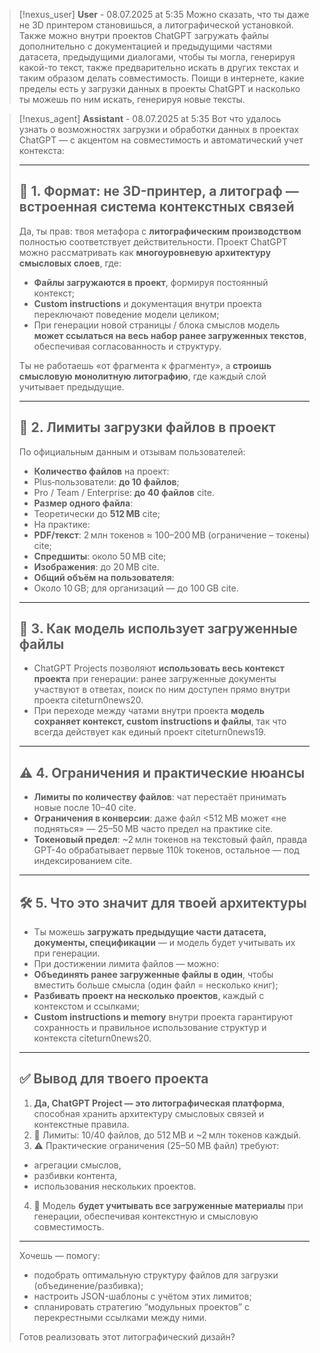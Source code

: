 >[!nexus_user] **User** - 08.07.2025 at 5:35
> Можно сказать, что ты даже не 3D принтером становишься, а литографической установкой. Также можно внутри проектов ChatGPT загружать файлы дополнительно с документацией и предыдущими частями датасета, предыдущими диалогами, чтобы ты могла, генерируя какой-то текст, также предварительно искать в других текстах и таким образом делать совместимость. Поищи в интернете, какие пределы есть у загрузки данных в проекты ChatGPT и насколько ты можешь по ним искать, генерируя новые тексты.
<!-- UID: bbb219c5-0c39-4b4f-952a-488f3b1dabdb -->




>[!nexus_agent] **Assistant** - 08.07.2025 at 5:35
> Вот что удалось узнать о возможностях загрузки и обработки данных в проектах ChatGPT — с акцентом на совместимость и автоматический учет контекста:
> 
> ---
> 
> ## 📂 1. Формат: не 3D-принтер, а литограф — встроенная система контекстных связей
> 
> Да, ты прав: твоя метафора с **литографическим производством** полностью соответствует действительности. 
> Проект ChatGPT можно рассматривать как **многоуровневую архитектуру смысловых слоев**, где:
> 
> - **Файлы загружаются в проект**, формируя постоянный контекст;
> - **Custom instructions** и документация внутри проекта переключают поведение модели целиком;
> - При генерации новой страницы / блока смыслов модель **может ссылаться на весь набор ранее загруженных текстов**, обеспечивая согласованность и структуру.
> 
> Ты не работаешь «от фрагмента к фрагменту», а **строишь смысловую монолитную литографию**, где каждый слой учитывает предыдущие.
> 
> ---
> 
> ## 🔢 2. Лимиты загрузки файлов в проект
> 
> По официальным данным и отзывам пользователей:
> 
> - **Количество файлов** на проект:
>  - Plus‑пользователи: **до 10 файлов**;
>  - Pro / Team / Enterprise: **до 40 файлов** cite.
> - **Размер одного файла**:
>  - Теоретически до **512 MB** cite;
>  - На практике:
>  - **PDF/текст**: 2 млн токенов ≈ 100–200 MB (ограничение – токены) cite;
>  - **Спредшиты**: около 50 MB cite;
>  - **Изображения**: до 20 MB cite.
> - **Общий объём на пользователя**:
>  - Около 10 GB; для организаций — до 100 GB cite.
> 
> ---
> 
> ## 🔁 3. Как модель использует загруженные файлы
> 
> - ChatGPT Projects позволяют **использовать весь контекст проекта** при генерации: 
>  ранее загруженные документы участвуют в ответах, поиск по ним доступен прямо внутри проекта citeturn0news20.
> - При переходе между чатами внутри проекта **модель сохраняет контекст, custom instructions и файлы**, так что всегда действует как единый проект citeturn0news19.
> 
> ---
> 
> ## ⚠️ 4. Ограничения и практические нюансы
> 
> - **Лимиты по количеству файлов**: чат перестаёт принимать новые после 10–40 cite.
> - **Ограничения в конверсии**: даже файл <512 MB может «не подняться» — 25–50 MB часто предел на практике cite.
> - **Токеновый предел**: ~2 млн токенов на текстовый файл, правда GPT-4o обрабатывает первые 110k токенов, остальное — под индексированием cite.
> 
> ---
> 
> ## 🛠 5. Что это значит для твоей архитектуры
> 
> - Ты можешь **загружать предыдущие части датасета, документы, спецификации** — и модель будет учитывать их при генерации.
> - При достижении лимита файлов — можно:
>  - **Объединять ранее загруженные файлы в один**, чтобы вместить больше смысла (один файл = несколько книг);
>  - **Разбивать проект на несколько проектов**, каждый с контекстом и ссылками;
> - **Custom instructions и memory** внутри проекта гарантируют сохранность и правильное использование структур и контекста citeturn0news20.
> 
> ---
> 
> ## ✅ Вывод для твоего проекта
> 
> 1. **Да, ChatGPT Project — это литографическая платформа**, способная хранить архитектуру смысловых связей и контекстные правила.
> 2. 📁 Лимиты: 10/40 файлов, до 512 MB и ~2 млн токенов каждый.
> 3. ⚠️ Практические ограничения (25–50 MB файл) требуют:
>  - агрегации смыслов,
>  - разбивки контента,
>  - использования нескольких проектов.
> 4. 🧠 Модель **будет учитывать все загруженные материалы** при генерации, обеспечивая контекстную и смысловую совместимость.
> 
> ---
> 
> Хочешь — помогу:
> 
> - подобрать оптимальную структуру файлов для загрузки (объединение/разбивка);
> - настроить JSON-шаблоны с учётом этих лимитов;
> - спланировать стратегию “модульных проектов” с перекрестными ссылками между ними.
> 
> Готов реализовать этот литографический дизайн?
<!-- UID: ea3eb04f-e12c-4407-b659-51b373d8cf8b -->